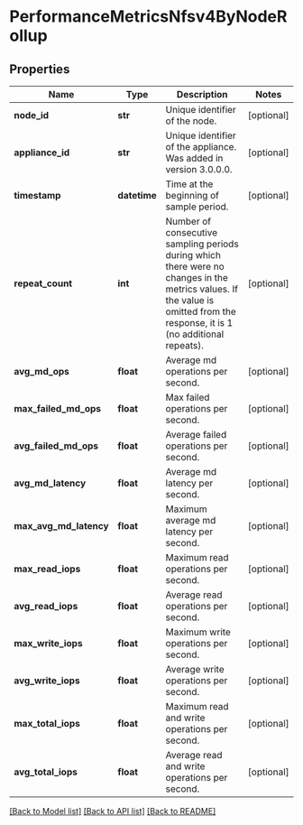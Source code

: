 # PerformanceMetricsNfsv4ByNodeRollup

## Properties
Name | Type | Description | Notes
------------ | ------------- | ------------- | -------------
**node_id** | **str** | Unique identifier of the node. | [optional] 
**appliance_id** | **str** | Unique identifier of the appliance. Was added in version 3.0.0.0. | [optional] 
**timestamp** | **datetime** | Time at the beginning of sample period. | [optional] 
**repeat_count** | **int** | Number of consecutive sampling periods during which there were no changes in the metrics values. If the value is omitted from the response, it is 1 (no additional repeats).  | [optional] 
**avg_md_ops** | **float** | Average md operations per second. | [optional] 
**max_failed_md_ops** | **float** | Max failed operations per second. | [optional] 
**avg_failed_md_ops** | **float** | Average failed operations per second. | [optional] 
**avg_md_latency** | **float** | Average md latency per second. | [optional] 
**max_avg_md_latency** | **float** | Maximum average md latency per second. | [optional] 
**max_read_iops** | **float** | Maximum read operations per second. | [optional] 
**avg_read_iops** | **float** | Average read operations per second. | [optional] 
**max_write_iops** | **float** | Maximum write operations per second. | [optional] 
**avg_write_iops** | **float** | Average write operations per second. | [optional] 
**max_total_iops** | **float** | Maximum read and write operations per second. | [optional] 
**avg_total_iops** | **float** | Average read and write operations per second. | [optional] 

[[Back to Model list]](../README.md#documentation-for-models) [[Back to API list]](../README.md#documentation-for-api-endpoints) [[Back to README]](../README.md)


